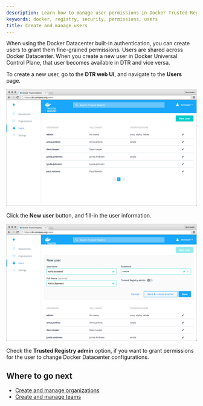 ```yaml
---
description: Learn how to manage user permissions in Docker Trusted Registry.
keywords: docker, registry, security, permissions, users
title: Create and manage users
---
```


<!-- TODO: review page for v2.2 -->

When using the Docker Datacenter built-in authentication, you can create users
to grant them fine-grained permissions.
Users are shared across Docker Datacenter. When you create a new user in
Docker Universal Control Plane, that user becomes available in DTR and vice
versa.

To create a new user, go to the **DTR web UI**, and navigate to the **Users**
page.

![](../images/create-manage-users-1.png)

Click the **New user** button, and fill-in the user information.

![](../images/create-manage-users-2.png)

Check the **Trusted Registry admin** option, if you want to grant permissions
for the user to change Docker Datacenter configurations.

## Where to go next

* [Create and manage organizations](create-and-manage-orgs.md)
* [Create and manage teams](create-and-manage-teams.md)
